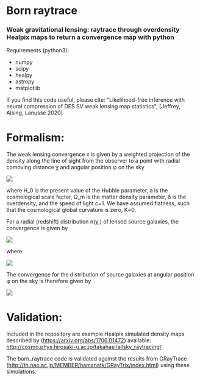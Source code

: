 # Born raytrace
### Weak gravitational lensing: raytrace through overdensity Healpix maps to return a convergence map with python

Requirements (python3):
- numpy
- scipy
- healpy
- astropy
- matplotlib

If you find this code useful, please cite: "Likelihood-free inference with neural compression of DES SV weak lensing map statistics", [Jeffrey, Alsing, Lanusse 2020]


# Formalism:

The weak lensing convergence κ is given by a weighted projection of the density along the line of sight from the observer to a point with radial comoving distance χ and angular position φ on the sky

<img src="https://render.githubusercontent.com/render/math?math=\kappa({\phi}, \chi ) = \frac{3 H_0^2 \Omega_m}{2} \int_0^\chi  \frac{\chi' (\chi - \chi')}{\chi} \frac{\delta({\phi}, \chi')}{a(\chi')} \ \mathrm{d} \chi' ">

where H_0 is the present value of the Hubble parameter, a is the cosmological scale factor, Ω_m is the matter density parameter, δ is the overdensity, and the speed of light c=1. We have assumed flatness, such that the cosmological global curvature is zero, K=0.

For a radial (redshift) distribution n(χ ) of lensed source galaxies, the convergence is given by

<img src="https://render.githubusercontent.com/render/math?math=\kappa ({\phi}) = \int_0^\infty n(\chi) \kappa({\phi}, \chi ) \mathrm{d} \chi = \frac{3 H_0^2 \Omega_m}{2} \int_0^\infty \mathrm{d} \chi' f(\chi')  \chi' \frac{\delta({\phi}, \chi')}{a(\chi')} ">

where 

<img src="https://render.githubusercontent.com/render/math?math=f(\chi') = \int^{\infty}_{\chi^\prime}  \left( \frac{\chi - \chi^\prime}{\chi}\right)n(\chi) \mathrm{d} \chi  "> 

The convergence for the distribution of source galaxies at angular position φ on the sky is therefore given by

<img src="https://render.githubusercontent.com/render/math?math=\kappa({\phi}) = \frac{3 H_0^2 \Omega_m}{2} \int_0^\infty  \Big[ \int_0^\chi\frac{\chi' (\chi - \chi')}{\chi} \frac{\delta({\phi}, \chi')}{a(\chi')}  \mathrm{d} \chi'  \Big] n(\chi) \mathrm{d} \chi "> 

# Validation:

Included in the repository are example Healpix simulated density maps described by (https://arxiv.org/abs/1706.01472) available: http://cosmo.phys.hirosaki-u.ac.jp/takahasi/allsky_raytracing/

The born_raytrace code is validated against the results from GRayTrace (http://th.nao.ac.jp/MEMBER/hamanatk/GRayTrix/index.html) using these simulations.

